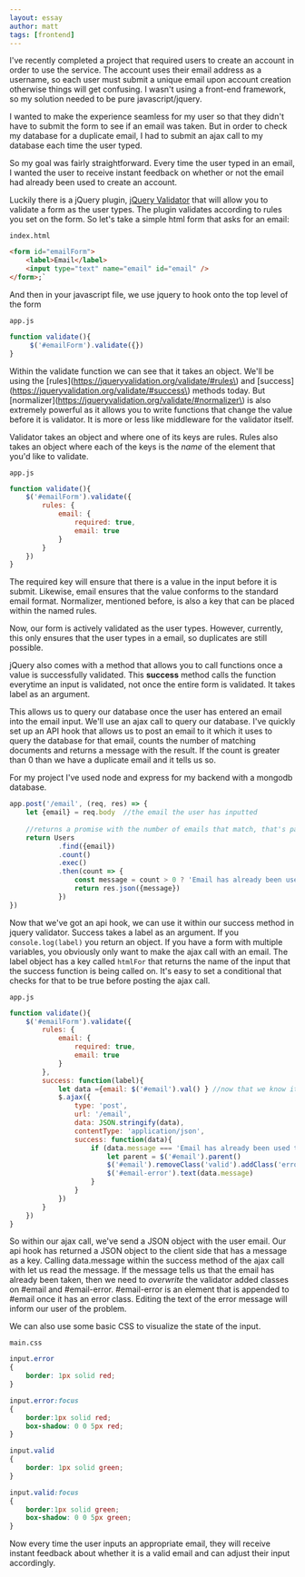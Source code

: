 ```yaml
---
layout: essay
author: matt
tags: [frontend]
---
```

I've recently completed a project that required users to create an account in order to use the service. The account uses their email address as a username, so each user must submit a unique email upon
account creation otherwise things will get confusing. I wasn't using a front-end framework, so my solution needed to
be pure javascript/jquery.

I wanted to make the experience seamless for my user so that they didn't have to
submit the form to see if an email was taken. But in order to check my database for a duplicate email, I had to
submit an ajax call to my database each time the user typed.

So my goal was fairly straightforward. Every
time the user typed in an email, I wanted the user to receive instant feedback on whether or not the email had
already been used to create an account. 

Luckily there is a jQuery plugin, [jQuery Validator](https://jqueryvalidation.org/documentation) that will allow you to validate a form as the user types. The plugin validates according to rules you set on the form. So let's take a simple html form
that asks for an email: 

`index.html`
```html
<form id="emailForm">
    <label>Email</label>
    <input type="text" name="email" id="email" /> 
</form>;`
```

And then in your javascript file, we use jquery to hook onto the top level of the form

`app.js`
```js
function validate(){   
     $('#emailForm').validate({})
}
```

Within the validate function we can see that it takes an object. We'll be using the  [rules](https://jqueryvalidation.org/validate/#rules\) and [success](https://jqueryvalidation.org/validate/#success\) methods today. But  [normalizer](https://jqueryvalidation.org/validate/#normalizer\) is also extremely powerful as it allows you to write functions that change the value before it is validator. It is more or less like middleware for the validator itself.

Validator takes an object and where one of its keys are rules. Rules also takes an
    object where each of the keys is the <em>name</em> of the element that you'd like to validate. 

`app.js`
```js
function validate(){    
    $('#emailForm').validate({            
        rules: {                
            email: {                    
                required: true,                    
                email: true                
            }        
        }    
    })
}
```

The required key will ensure that there is a value in the input before it is submit. Likewise, email ensures that the value conforms to the standard email format. Normalizer, mentioned before, is also a key that can be placed within the named rules.

Now, our form is actively validated as the user types. However, currently, this only ensures that the user types in a email, so duplicates are still possible.

jQuery also comes with a method that allows you to call functions once a value is successfully validated. This **success** method calls the function everytime an input is validated, not once the entire form is validated. It takes label as an argument.

This allows us to query our database once the user has entered an email into the email input. We'll use an ajax call to query our database. I've quickly set up an API hook that allows us to post an email to it which it uses to query the database for that email, counts the number of matching documents and returns a message with the result. If the count is greater than 0 than we have a duplicate email and it tells us so.

For my project I've used node and express for my backend with a mongodb database.

```js
app.post('/email', (req, res) => {    
    let {email} = req.body  //the email the user has inputted    
    
    //returns a promise with the number of emails that match, that's passed to then as count   
    return Users
            .find({email})
            .count()
            .exec()     
            .then(count => {            
                const message = count > 0 ? 'Email has already been used to create an account' : 'Valid email';
                return res.json({message})       
            })
})
```

Now that we've got an api hook, we can use it within our success method in jquery validator. Success takes a label as an argument. If you `console.log(label)` you return an object. If you have a form with multiple variables, you obviously only want to make the ajax call with an email. The label object has a key called `htmlFor` that returns the name of the input that the success function is being called on. It's easy to set a conditional that checks for that to be true before posting the ajax call.

`app.js`
```js
function validate(){    
    $('#emailForm').validate({        
        rules: {            
            email: {                
                required: true,                
                email: true            
            }        
        },        
        success: function(label){            
            let data ={email: $('#email').val() } //now that we know it's a valid email we can use jquery to grab the value           
            $.ajax({                
                type: 'post',                
                url: '/email',                
                data: JSON.stringify(data),                
                contentType: 'application/json',                
                success: function(data){                        
                    if (data.message === 'Email has already been used to create an account'){                               
                        let parent = $('#email').parent()                                
                        $('#email').removeClass('valid').addClass('error')                                
                        $('#email-error').text(data.message)                        
                    }                    
                }            
            })        
        }    
    })
}
```

So within our ajax call, we've send a JSON object with the user email. Our api hook has returned a JSON object to the client side that has a message as a key. Calling data.message within the success method of the ajax call with let us read the message. If the message tells us that the email has already been taken, then we need to _overwrite_ the validator added classes on #email and #email-error. #email-error is an element that is appended to #email once it has an error class. Editing the text of the error message will inform our user of the problem.

We can also use some basic CSS to visualize the state of the input.

`main.css`
```css
input.error
{    
    border: 1px solid red;
}

input.error:focus
{    
    border:1px solid red;    
    box-shadow: 0 0 5px red;
}

input.valid
{    
    border: 1px solid green;
}

input.valid:focus
{   
    border:1px solid green;    
    box-shadow: 0 0 5px green;
}
```

Now every time the user inputs an appropriate email, they will receive instant feedback about whether it is a valid email and can adjust their input accordingly. 